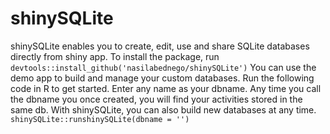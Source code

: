# shinySQLite
shinySQLite enables you to create, edit, use and share SQLite databases directly from shiny app.
To install the package, run
`devtools::install_github('nasilabednego/shinySQLite')`
You can use the demo app to build and manage your custom databases. Run the following code in R to get started. Enter any name as your dbname. Any time you call the dbname you once created, you will find your activities stored in the same db. With shinySQLite, you can also build new databases at any time.
`shinySQLite::runshinySQLite(dbname = '')`
